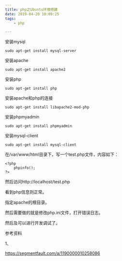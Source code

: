 ```yaml
---
title: php之Ubuntu环境搭建
date: 2019-04-20 10:09:25
tags:
	- php

---
```




安装mysql

```
sudo apt-get install mysql-server
```

安装apache

```
sudo apt-get install apache2
```

安装php

```
sudo apt-get install php
```

安装apache和php的连接

```
sudo apt-get install libapache2-mod-php
```

安装phpmyadmin

```
sudo apt-get install phpmyadmin
```

安装mysql-client

```
sudo apt-get install mysql-client
```



在/var/www/html目录下，写一个test.php文件，内容如下：

```
<?php
	phpinfo();
?>
```

然后访问http://localhost/test.php

看到php信息则正常。



指定apache的根目录。

然后需要做的就是修改php.ini文件，打开错误日志。

然后及可以进行开发调试了。



参考资料

1、

https://segmentfault.com/a/1190000010258086